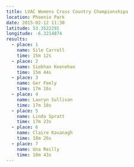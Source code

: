 ```yaml
---
title: LVAC Womens Cross Country Championships
location: Phoenix Park
date: 2015-02-12 11:30
latitude: 53.3522291
longitude: -6.3214874
results:
  - place: 1
    name: Sile Carroll
    time: 15m 12s
  - place: 2
    name: Siobhan Keenehan
    time: 15m 44s
  - place: 3
    name: Ger Feely
    time: 17m 16s
  - place: 4
    name: Lauryn Sullivan
    time: 17m 18s
  - place: 5
    name: Linda Spratt
    time: 17m 23s
  - place: 6
    name: Claire Kavanagh
    time: 18m 26s
  - place: 7
    name: Una Reilly
    time: 18m 43s
---
```

